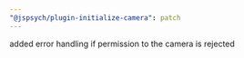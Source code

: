 ```yaml
---
"@jspsych/plugin-initialize-camera": patch
---
```


added error handling if permission to the camera is rejected
